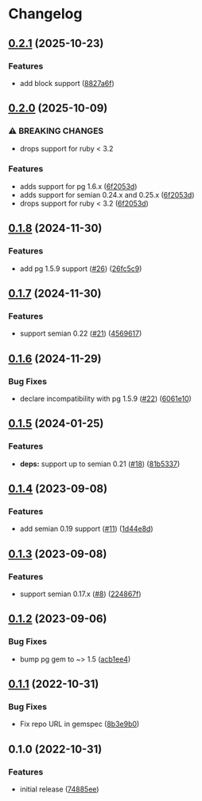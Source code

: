 # Changelog

## [0.2.1](https://github.com/mschoenlaub/semian-postgres/compare/v0.2.0...v0.2.1) (2025-10-23)


### Features

* add block support ([8827a6f](https://github.com/mschoenlaub/semian-postgres/commit/8827a6f7644569d836097c0319f6e2dd0e22ee70))

## [0.2.0](https://github.com/mschoenlaub/semian-postgres/compare/v0.1.8...v0.2.0) (2025-10-09)


### ⚠ BREAKING CHANGES

* drops support for ruby < 3.2

### Features

* adds support for pg 1.6.x ([6f2053d](https://github.com/mschoenlaub/semian-postgres/commit/6f2053df9e665066d0544d5484246ca5305cea7e))
* adds support for semian 0.24.x and 0.25.x ([6f2053d](https://github.com/mschoenlaub/semian-postgres/commit/6f2053df9e665066d0544d5484246ca5305cea7e))
* drops support for ruby &lt; 3.2 ([6f2053d](https://github.com/mschoenlaub/semian-postgres/commit/6f2053df9e665066d0544d5484246ca5305cea7e))

## [0.1.8](https://github.com/mschoenlaub/semian-postgres/compare/v0.1.7...v0.1.8) (2024-11-30)


### Features

* add pg 1.5.9 support ([#26](https://github.com/mschoenlaub/semian-postgres/issues/26)) ([26fc5c9](https://github.com/mschoenlaub/semian-postgres/commit/26fc5c9918224b85793e8099bfdf84a236b3b737))

## [0.1.7](https://github.com/mschoenlaub/semian-postgres/compare/v0.1.6...v0.1.7) (2024-11-30)


### Features

* support semian 0.22 ([#21](https://github.com/mschoenlaub/semian-postgres/issues/21)) ([4569617](https://github.com/mschoenlaub/semian-postgres/commit/4569617d77083a59ad06c9938bf41f8c73d430b1))

## [0.1.6](https://github.com/mschoenlaub/semian-postgres/compare/v0.1.5...v0.1.6) (2024-11-29)


### Bug Fixes

* declare incompatibility with pg 1.5.9 ([#22](https://github.com/mschoenlaub/semian-postgres/issues/22)) ([6061e10](https://github.com/mschoenlaub/semian-postgres/commit/6061e1085d4ff3abcb06f424a29eacbaef00ec30))

## [0.1.5](https://github.com/mschoenlaub/semian-postgres/compare/v0.1.4...v0.1.5) (2024-01-25)


### Features

* **deps:** support up to semian 0.21 ([#18](https://github.com/mschoenlaub/semian-postgres/issues/18)) ([81b5337](https://github.com/mschoenlaub/semian-postgres/commit/81b5337f777852c11236390653ba54c3cf790b3e))

## [0.1.4](https://github.com/mschoenlaub/semian-postgres/compare/v0.1.3...v0.1.4) (2023-09-08)


### Features

* add semian 0.19 support ([#11](https://github.com/mschoenlaub/semian-postgres/issues/11)) ([1d44e8d](https://github.com/mschoenlaub/semian-postgres/commit/1d44e8d695b1192dcdc08953faea6bf3ac5a749e))

## [0.1.3](https://github.com/mschoenlaub/semian-postgres/compare/v0.1.2...v0.1.3) (2023-09-08)


### Features

* support semian 0.17.x ([#8](https://github.com/mschoenlaub/semian-postgres/issues/8)) ([224867f](https://github.com/mschoenlaub/semian-postgres/commit/224867febf6ce623ff186605ed47e895ced2a40b))

## [0.1.2](https://github.com/mschoenlaub/semian-postgres/compare/v0.1.1...v0.1.2) (2023-09-06)


### Bug Fixes

* bump pg gem to ~&gt; 1.5 ([acb1ee4](https://github.com/mschoenlaub/semian-postgres/commit/acb1ee4ee17cf90f91b852d67875958bf8cd5b7e))

## [0.1.1](https://github.com/mschoenlaub/semian-postgres/compare/v0.1.0...v0.1.1) (2022-10-31)


### Bug Fixes

* Fix repo URL in gemspec ([8b3e9b0](https://github.com/mschoenlaub/semian-postgres/commit/8b3e9b0aee2ef259ee2f1b0572ff5d561cf993fe))

## 0.1.0 (2022-10-31)


### Features

* initial release ([74885ee](https://github.com/mschoenlaub/semian-postgres/commit/74885ee9b96a1cb42c7dbcb63730b8a68628dd5f))
